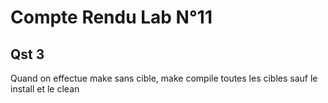 # Compte Rendu Lab N°11

## Qst 3

Quand on effectue make sans cible, make compile toutes les cibles sauf le install et le clean